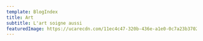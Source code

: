 ```yaml
---
template: BlogIndex
title: Art
subtitle: L'art soigne aussi
featuredImage: https://ucarecdn.com/11ec4c47-320b-436e-a1e0-0c7a23b37024/
---
```

